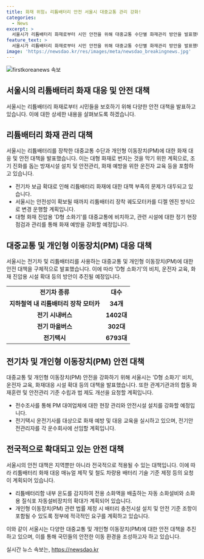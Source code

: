 ```yaml
---
title: 화재 위험↓ 리튬배터리 안전 서울시 대중교통 관리 강화!
categories:
  - News
excerpt: >
  서울시가 리튬배터리 화재로부터 시민 안전을 위해 대중교통 수단별 화재관리 방안을 발표했다. 이에는 조기 진화를 돕는 방재시설 설치와 D형 소화기 비치, 운전자 교육 등이 포함되어 있으며, 전기차 확대에 따른 화재 예방을 위해 노력하고 있다고 강조했다. 이를 통해 대중교통 이용환경을 더욱 안전하게 조성하고 시민들의 불안을 덜겠다는 계획이다. 또한 PM 안전성 확보를 위해 소방 시설과 법 제도 개선을 지속적으로 요청할 예정이며, 전용소화기 구매 지원, 안전교육을 통한 대처 능력 강화 등을 통해 대중교통 및 개인형 이동장치의 안전을 보장하고자 한다.
feature_text: >
  서울시가 리튬배터리 화재로부터 시민 안전을 위해 대중교통 수단별 화재관리 방안을 발표했다. 이에는 조기 진화를 돕는 방재시설 설치와 D형 소화기 비치, 운전자 교육 등이 포함되어 있으며, 전기차 확대에 따른 화재 예방을 위해 노력하고 있다고 강조했다. 이를 통해 대중교통 이용환경을 더욱 안전하게 조성하고 시민들의 불안을 덜겠다는 계획이다. 또한 PM 안전성 확보를 위해 소방 시설과 법 제도 개선을 지속적으로 요청할 예정이며, 전용소화기 구매 지원, 안전교육을 통한 대처 능력 강화 등을 통해 대중교통 및 개인형 이동장치의 안전을 보장하고자 한다.
image: 'https://newsdao.kr/res/images/meta/newsdao_breakingnews.jpg'
---
```


<p><img src="https://newsdao.kr/res/images/meta/newsdao_breakingnews.jpg" alt="firstkoreanews 속보" /></p>

<h2 data-ke-size="size26">서울시의 리튬배터리 화재 대응 및 안전 대책</h2>

<p>서울시는 리튬배터리 화재로부터 시민들을 보호하기 위해 다양한 안전 대책을 발표하고 있습니다. 이에 대한 상세한 내용을 살펴보도록 하겠습니다.</p>

<h2>리튬배터리 화재 관리 대책</h2>

<p data-ke-size="size16">서울시는 리튬배터리를 장착한 대중교통 수단과 개인형 이동장치(PM)에 대한 화재 대응 및 안전 대책을 발표했습니다. 이는 대형 화재로 번지는 것을 막기 위한 계획으로, 조기 진화를 돕는 방재시설 설치 및 안전관리, 화재 예방을 위한 운전자 교육 등을 포함하고 있습니다.</p>

<ul>
    <li>전기차 보급 확대로 인해 리튬배터리 화재에 대한 대책 부족의 문제가 대두되고 있습니다.</li>
    <li>서울시는 안전성이 확보될 때까지 리튬배터리 장착 궤도모터카를 디젤 엔진 방식으로 변경 운행할 계획입니다.</li>
    <li>대형 화재 진압용 'D형 소화기'를 대중교통에 비치하고, 관련 시설에 대한 정기 현장점검과 관리를 통해 화재 예방을 강화할 예정입니다.</li>
</ul>

<h2>대중교통 및 개인형 이동장치(PM) 대응 대책</h2>

<p data-ke-size="size16">서울시는 전기차 및 리튬배터리를 사용하는 대중교통 및 개인형 이동장치(PM)에 대한 안전 대책을 구체적으로 발표했습니다. 이에 따라 'D형 소화기'의 비치, 운전자 교육, 화재 진압용 시설 확대 등의 방안이 추진될 예정입니다.</p>

<table>
    <tr>
        <td style="text-align: center; height: 17px;"><b>전기차 종류</b></td>
        <td style="text-align: center; height: 17px;"><b>대수</b></td>
    </tr>
    <tr>
        <td style="text-align: center; height: 17px;"><b>지하철역 내 리튬배터리 장착 모터카</b></td>
        <td style="text-align: center; height: 17px;"><b>34개</b></td>
    </tr>
    <tr>
        <td style="text-align: center; height: 17px;"><b>전기 시내버스</b></td>
        <td style="text-align: center; height: 17px;"><b>1402대</b></td>
    </tr>
    <tr>
        <td style="text-align: center; height: 17px;"><b>전기 마을버스</b></td>
        <td style="text-align: center; height: 17px;"><b>302대</b></td>
    </tr>
    <tr>
        <td style="text-align: center; height: 17px;"><b>전기택시</b></td>
        <td style="text-align: center; height: 17px;"><b>6793대</b></td>
    </tr>
</table>

<h2>전기차 및 개인형 이동장치(PM) 안전 대책</h2>

<p data-ke-size="size16">대중교통 및 개인형 이동장치(PM) 안전을 강화하기 위해 서울시는 'D형 소화기' 비치, 운전자 교육, 화재대응 시설 확대 등의 대책을 발표했습니다. 또한 관계기관과의 합동 화재훈련 및 안전관리 기준 수립과 법 제도 개선을 요청할 계획입니다.</p>

<ul>
    <li>전수조사를 통해 PM 대여업체에 대한 현장 관리와 안전시설 설치를 강화할 예정입니다.</li>
    <li>전기택시 운전기사를 대상으로 화재 예방 및 대응 교육을 실시하고 있으며, 전기안전관리자를 각 운수회사에 선임할 계획입니다.</li>
</ul>

<h2>전국적으로 확대되고 있는 안전 대책</h2>

<p data-ke-size="size16">서울시의 안전 대책은 지역뿐만 아니라 전국적으로 적용될 수 있는 대책입니다. 이에 따라 리튬배터리 화재 대응 매뉴얼 제작 및 철도 차량용 배터리 기술 기준 제정 등의 요청이 계획되어 있습니다.</p>

<ul>
    <li>리튬배터리함 내부 온도를 감지하여 전용 소화액을 배출하는 자동 소화설비와 소화용 질식포 자동설비장치의 확대가 계획되어 있습니다.</li>
    <li>개인형 이동장치(PM) 관련 법률 제정 시 배터리 충전시설 설치 및 안전 기준 조항이 포함될 수 있도록 정부에 적극적인 요구를 계획하고 있습니다.</li>
</ul>

<p>이와 같이 서울시는 다양한 대중교통 및 개인형 이동장치(PM)에 대한 안전 대책을 추진하고 있으며, 이를 통해 국민들의 안전한 이동 환경을 조성하고자 하고 있습니다.</p>
실시간 뉴스 속보는, <a href="https://newsdao.kr" rel="dofollow">https://newsdao.kr</a>


